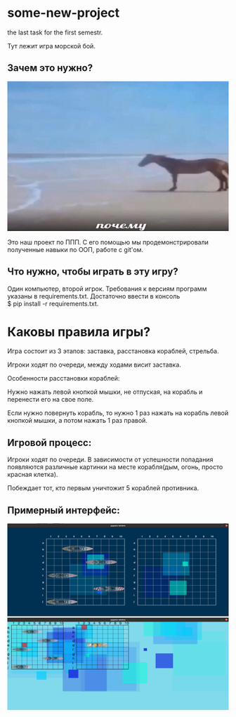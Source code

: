 # some-new-project
the last task for the first semestr.  

Тут лежит игра морской бой.  

## Зачем это нужно?  
![alt text](https://github.com/diljara/pancake/blob/main/2.jpg)

Это наш проект по ППП. С его помощью мы продемонстрировали полученные навыки по ООП, работе с git'ом.  

## Что нужно, чтобы играть в эту игру?  

Один компьютер, второй игрок. Требования к версиям программ указаны в requirements.txt. Достаточно ввести в консоль  
$ pip install -r requirements.txt.

# Каковы правила игры?

Игра состоит из 3 этапов: заставка, расстановка кораблей, стрельба. 

Игроки ходят по очереди, между ходами висит заставка.

Особенности расстановки кораблей: 

Нужно нажать левой кнопкой мышки, не отпуская, на корабль и перенести его на свое поле.

Если нужно повернуть корабль, то нужно 1 раз нажать на корабль левой кнопкой мышки, а потом нажать 1 раз правой.

## Игровой процесс:

Игроки ходят по очереди. В зависимости от успешности попадания появляются различные картинки на месте корабля(дым, огонь, просто красная клетка).

Побеждает тот, кто первым уничтожит 5 кораблей противника.

## Примерный интерфейс:

![alt text](https://github.com/diljara/pancake/blob/main/etooooo.jpg) 
![alt text](https://github.com/diljara/pancake/blob/main/1.png)
